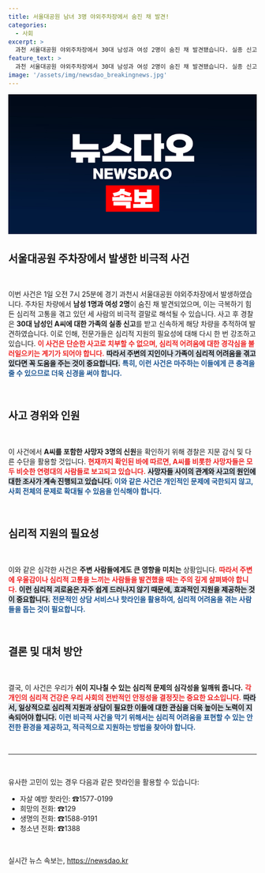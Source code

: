 ```yaml
---
title: 서울대공원 남녀 3명 야외주차장에서 숨진 채 발견!
categories:
  - 사회
excerpt: >
  과천 서울대공원 야외주차장에서 30대 남성과 여성 2명이 숨진 채 발견됐습니다. 실종 신고를 받고 추적하던 경찰이 발견한 이 사건의 구체적인 경위는 아직 밝혀지지 않았습니다.
feature_text: >
  과천 서울대공원 야외주차장에서 30대 남성과 여성 2명이 숨진 채 발견됐습니다. 실종 신고를 받고 추적하던 경찰이 발견한 이 사건의 구체적인 경위는 아직 밝혀지지 않았습니다.
image: '/assets/img/newsdao_breakingnews.jpg'
---
```


<p><img src="/assets/img/newsdao_breakingnews.jpg" alt="firstkoreanews 속보" /></p>

<h2 data-ke-size="size26">서울대공원 주차장에서 발생한 비극적 사건</h2>

<p data-ke-size="size16">&nbsp;</p>

<p>이번 사건은 1일 오전 7시 25분에 경기 과천시 서울대공원 야외주차장에서 발생하였습니다. 주차된 차량에서 <strong>남성 1명과 여성 2명</strong>이 숨진 채 발견되었으며, 이는 극복하기 힘든 심리적 고통을 겪고 있던 세 사람의 비극적 결말로 해석될 수 있습니다. 사고 후 경찰은 <strong>30대 남성인 A씨에 대한 가족의 실종 신고</strong>를 받고 신속하게 해당 차량을 추적하여 발견하였습니다. 이로 인해, 전문가들은 심리적 지원의 필요성에 대해 다시 한 번 강조하고 있습니다. <b><span style="color: #ee2323;">이 사건은 단순한 사고로 치부할 수 없으며, 심리적 어려움에 대한 경각심을 불러일으키는 계기가 되어야 합니다.</span></b> <b><span style="background-color: #21538527;">따라서 주변의 지인이나 가족이 심리적 어려움을 겪고 있다면 꼭 도움을 주는 것이 중요합니다.</span></b> <b><span style="color: #1a5490;">특히, 이런 사건은 마주하는 이들에게 큰 충격을 줄 수 있으므로 더욱 신경을 써야 합니다.</span></b></p>

<p data-ke-size="size16">&nbsp;</p>

<h2 data-ke-size="size26">사고 경위와 인원</h2>

<p data-ke-size="size16">&nbsp;</p>

<p>이 사건에서 <strong>A씨를 포함한 사망자 3명의 신원</strong>을 확인하기 위해 경찰은 지문 감식 및 다른 수단을 활용할 것입니다. <b><span style="color: #ee2323;">현재까지 확인된 바에 따르면, A씨를 비롯한 사망자들은 모두 비슷한 연령대의 사람들로 보고되고 있습니다.</span></b> <b><span style="background-color: #21538527;">사망자들 사이의 관계와 사고의 원인에 대한 조사가 계속 진행되고 있습니다.</span></b> <b><span style="color: #1a5490;">이와 같은 사건은 개인적인 문제에 국한되지 않고, 사회 전체의 문제로 확대될 수 있음을 인식해야 합니다.</span></b></p>

<p data-ke-size="size16">&nbsp;</p>

<h2 data-ke-size="size26">심리적 지원의 필요성</h2>

<p data-ke-size="size16">&nbsp;</p>

<p>이와 같은 심각한 사건은 <strong>주변 사람들에게도 큰 영향을 미치는</strong> 상황입니다. <b><span style="color: #ee2323;">따라서 주변에 우울감이나 심리적 고통을 느끼는 사람들을 발견했을 때는 주의 깊게 살펴봐야 합니다.</span></b> <b><span style="background-color: #21538527;">이런 심리적 괴로움은 자주 쉽게 드러나지 않기 때문에, 효과적인 지원을 제공하는 것이 중요합니다.</span></b> <b><span style="color: #1a5490;">전문적인 상담 서비스나 핫라인을 활용하여, 심리적 어려움을 겪는 사람들을 돕는 것이 필요합니다.</span></b></p>

<p data-ke-size="size16">&nbsp;</p>

<h2 data-ke-size="size26">결론 및 대처 방안</h2>

<p data-ke-size="size16">&nbsp;</p>

<p>결국, 이 사건은 우리가 <strong>쉬이 지나칠 수 있는 심리적 문제의 심각성을 일깨워 줍니다.</strong> <b><span style="color: #ee2323;">각 개인의 심리적 건강은 우리 사회의 전반적인 안정성을 결정짓는 중요한 요소입니다.</span></b> <b><span style="background-color: #21538527;">따라서, 일상적으로 심리적 지원과 상담이 필요한 이들에 대한 관심을 더욱 높이는 노력이 지속되어야 합니다.</span></b> <b><span style="color: #1a5490;">이런 비극적 사건을 막기 위해서는 심리적 어려움을 표현할 수 있는 안전한 환경을 제공하고, 적극적으로 지원하는 방법을 찾아야 합니다.</span></b></p>

<p data-ke-size="size16">&nbsp;</p>

<hr>

<p data-ke-size="size16">&nbsp;</p>

<p>유사한 고민이 있는 경우 다음과 같은 핫라인을 활용할 수 있습니다: </p>

<ul>
<li>자살 예방 핫라인: ☎1577-0199</li>
<li>희망의 전화: ☎129</li>
<li>생명의 전화: ☎1588-9191</li>
<li>청소년 전화: ☎1388</li>
</ul>

<p data-ke-size="size16">&nbsp;</p>
실시간 뉴스 속보는, <a href="https://newsdao.kr" rel="dofollow">https://newsdao.kr</a>



